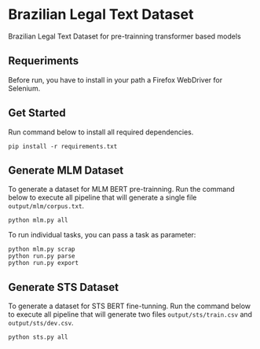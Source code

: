 # Brazilian Legal Text Dataset
Brazilian Legal Text Dataset for pre-trainning transformer based models

## Requeriments
Before run, you have to install in your path a Firefox WebDriver for Selenium.

## Get Started
Run command below to install all required dependencies.

```shell
pip install -r requirements.txt
```

## Generate MLM Dataset
To generate a dataset for MLM BERT pre-trainning.
Run the command below to execute all pipeline that will generate a single file `output/mlm/corpus.txt`.

```shell
python mlm.py all
```

To run individual tasks, you can pass a task as parameter:

```shell
python mlm.py scrap
python run.py parse
python run.py export
```

## Generate STS Dataset
To generate a dataset for STS BERT fine-tunning.
Run the command below to execute all pipeline that will generate two files `output/sts/train.csv` and `output/sts/dev.csv`.

```shell
python sts.py all
```